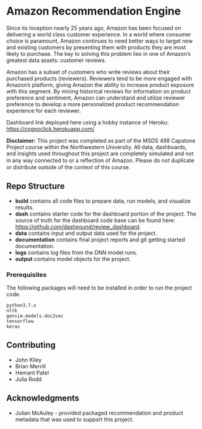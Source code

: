 # Amazon Recommendation Engine

Since its inception nearly 25 years ago, Amazon has been focused on delivering a world class customer experience. In a world where consumer choice is paramount, Amazon continues to need better ways to target new and existing customers by presenting them with products they are most likely to purchase. The key to solving this problem lies in one of Amazon’s greatest data assets: customer reviews.

Amazon has a subset of customers who write reviews about their purchased products (reviewers). Reviewers tend to be more engaged with Amazon’s platform, giving Amazon the ability to increase product exposure with this segment. By mining historical reviews for information on product preference and sentiment, Amazon can understand and utilize reviewer preference to develop a more personalized product recommendation experience for each reviewer. 

Dashboard link deployed here using a hobby instance of Heroku: https://cognoclick.herokuapp.com/

**Disclaimer:** This project was completed as part of the MSDS 498 Capstone Project course within the Northwestern University. All data, dashboards, and insights used throughout this project are completely simulated and not in any way connected to or a reﬂection of Amazon. Please do not duplicate or distribute outside of the context of this course. 

## Repo Structure

* **build** contains all code files to prepare data, run models, and visualize results.
* **dash** contains starter code for the dashboard portion of the project. The source of truth for the dashboard code base can be found here: https://github.com/dashpound/review_dashboard. 
* **data** contains input and output data used for the project.
* **documentation** contains final project reports and git getting started documentation.
* **logs** contains log files from the DNN model runs.
* **output** contains model objects for the project.

### Prerequisites

The following packages will need to be installed in order to run the project code.

```
python3.7.x
nltk
gensim.models.doc2vec
tensorflow
keras
```

## Contributing

* John Kiley
* Brian Merrill
* Hemant Patel
* Julia Rodd

## Acknowledgments

* Julian McAuley - provided packaged recommendation and product metadata that was used to support this project.
